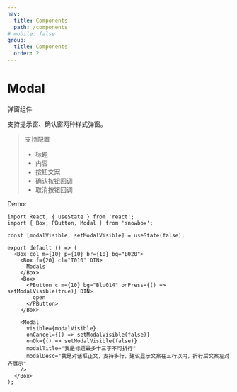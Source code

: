 ```yaml
---
nav:
  title: Components
  path: /components
# mobile: false
group:
  title: Components
  order: 2
---
```


# Modal

弹窗组件

支持提示窗、确认窗两种样式弹窗。

> 支持配置
>
> - 标题
> - 内容
> - 按钮文案
> - 确认按钮回调
> - 取消按钮回调

Demo:

```tsx
import React, { useState } from 'react';
import { Box, PButton, Modal } from 'snowbox';

const [modalVisible, setModalVisible] = useState(false);

export default () => (
  <Box col m={10} p={10} br={10} bg="B020">
    <Box f={20} cl="T010" DIN>
      Modals
    </Box>
    <Box>
      <PButton c m={10} bg="Blu014" onPress={() => setModalVisible(true)} DIN>
        open
      </PButton>
    </Box>

    <Modal
      visible={modalVisible}
      onCancel={() => setModalVisible(false)}
      onOk={() => setModalVisible(false)}
      modalTitle="我是标题最多十三字不可折行"
      modalDesc="我是对话框正文，支持多行，建议显示文案在三行以内，折行后文案左对齐展示"
    />
  </Box>
);
```

<API></API>
